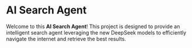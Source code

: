 # AI Search Agent

Welcome to this **AI Search Agent**! This project is designed to provide an intelligent search agent leveraging the new DeepSeek models to efficiently navigate the internet and retrieve the best results.
